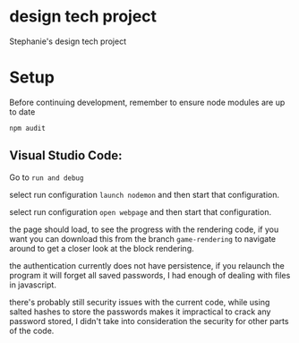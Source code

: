 # design tech project
Stephanie's design tech project
    
# Setup
Before continuing development, remember to ensure node modules are up to date
```
npm audit
```
## Visual Studio Code:

Go to  `run and debug`

select run configuration  `launch nodemon` and then start that configuration.

select run configuration  `open webpage` and then start that configuration.

the page should load, to see the progress with the rendering code, if you want you can download this from the branch `game-rendering` to navigate around to get a closer look at the block rendering.

the authentication currently does not have persistence, if you relaunch the program it will forget all saved passwords, I had enough of dealing with files in javascript.

there's probably still security issues with the current code, while using salted hashes to store the passwords makes it impractical to crack any password stored, I didn't take into consideration the security for other parts of the code.